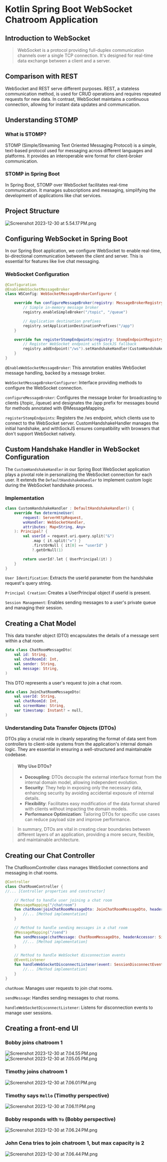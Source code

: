 # Kotlin Spring Boot WebSocket Chatroom Application

## Introduction to WebSocket
> WebSocket is a protocol providing full-duplex communication channels over a single TCP connection. It's designed for real-time data exchange between a client and a server.

## Comparison with REST
WebSocket and REST serve different purposes. REST, a stateless communication method, is used for CRUD operations and requires repeated requests for new data. In contrast, WebSocket maintains a continuous connection, allowing for instant data updates and communication.

## Understanding STOMP

### What is STOMP?
STOMP (Simple/Streaming Text Oriented Messaging Protocol) is a simple, text-based protocol used for messaging across different languages and platforms. It provides an interoperable wire format for client-broker communication.

### STOMP in Spring Boot
In Spring Boot, STOMP over WebSocket facilitates real-time communication. It manages subscriptions and messaging, simplifying the development of applications like chat services.

## Project Structure 
![Screenshot 2023-12-30 at 5.54.17 PM.png](..%2FScreenshot%202023-12-30%20at%205.54.17%E2%80%AFPM.png)

## Configuring WebSocket in Spring Boot

In our Spring Boot application, we configure WebSocket to enable real-time, bi-directional communication between the client and server. This is essential for features like live chat messaging.

### WebSocket Configuration

```kotlin
@Configuration
@EnableWebSocketMessageBroker
class WSConfig: WebSocketMessageBrokerConfigurer {

    override fun configureMessageBroker(registry: MessageBrokerRegistry) {
        // Simple in-memory message broker
        registry.enableSimpleBroker("/topic", "/queue")

        // Application destination prefixes
        registry.setApplicationDestinationPrefixes("/app")
    }

    override fun registerStompEndpoints(registry: StompEndpointRegistry) {
        // Register WebSocket endpoint with SockJS fallback
        registry.addEndpoint("/ws").setHandshakeHandler(CustomHandshakeHandler()).withSockJS()
    }
}
```

`@EnableWebSocketMessageBroker`: This annotation enables WebSocket message handling, backed by a message broker.

`WebSocketMessageBrokerConfigurer`: Interface providing methods to configure the WebSocket connection.

`configureMessageBroker`: Configures the message broker for broadcasting to clients (/topic, /queue) and designates the /app prefix for messages bound for methods annotated with @MessageMapping.

`registerStompEndpoints`: Registers the /ws endpoint, which clients use to connect to the WebSocket server. CustomHandshakeHandler manages the initial handshake, and withSockJS ensures compatibility with browsers that don't support WebSocket natively.

## Custom Handshake Handler in WebSocket Configuration

The `CustomHandshakeHandler` in our Spring Boot WebSocket application plays a pivotal role in personalizing the WebSocket connection for each user. It extends the `DefaultHandshakeHandler` to implement custom logic during the WebSocket handshake process.

### Implementation

```kotlin
class CustomHandshakeHandler : DefaultHandshakeHandler() {
    override fun determineUser(
        request: ServerHttpRequest,
        wsHandler: WebSocketHandler,
        attributes: Map<String, Any>
    ): Principal? {
        val userId = request.uri.query.split("&")
            .map { it.split("=") }
            .firstOrNull { it[0] == "userId" }
            ?.getOrNull(1)

        return userId?.let { UserPrincipal(it) }
    }
}
```

`User Identification`: Extracts the userId parameter from the handshake request's query string.

`Principal Creation`: Creates a UserPrincipal object if userId is present.

`Session Management`: Enables sending messages to a user's private queue and managing their session.

## Creating a Chat Model
This data transfer object (DTO) encapsulates the details of a message sent within a chat room.

```kotlin
data class ChatRoomMessageDto(
    val id: String,
    val chatRoomId: Int,
    val sender: String,
    val message: String,
)
```

This DTO represents a user's request to join a chat room.

```kotlin
data class JoinChatRoomMessageDto(
    val userId: String,
    val chatRoomId: Int,
    val screenName: String,
    var timestamp: Instant? = null,
)
```

### Understanding Data Transfer Objects (DTOs)

DTOs play a crucial role in cleanly separating the format of data sent from controllers to client-side systems from the application's internal domain logic. They are essential in ensuring a well-structured and maintainable codebase.

 > ####  Why Use DTOs?
> - **Decoupling**: DTOs decouple the external interface format from the internal domain model, allowing independent evolution.
> - **Security**: They help in exposing only the necessary data, enhancing security by avoiding accidental exposure of internal details.
> - **Flexibility**: Facilitates easy modification of the data format shared with clients without impacting the domain models.
> - **Performance Optimization**: Tailoring DTOs for specific use cases can reduce payload size and improve performance.

> In summary, DTOs are vital in creating clear boundaries between different layers of an application, providing a more secure, flexible, and maintainable architecture.

## Creating our Chat Controller

The ChatRoomController class manages WebSocket connections and messaging in chat rooms.

```kotlin
@Controller
class ChatRoomController {
//... [Controller properties and constructor]

    // Method to handle user joining a chat room
    @MessageMapping("/chatroom")
    fun chatRoom(joinChatRoomMessageDto: JoinChatRoomMessageDto, headerAccessor: SimpMessageHeaderAccessor) {
        //... [Method implementation]
    }

    // Method to handle sending messages in a chat room
    @MessageMapping("/send")
    fun sendMessage(chatMessage: ChatRoomMessageDto, headerAccessor: SimpMessageHeaderAccessor) {
        //... [Method implementation]
    }

    // Method to handle WebSocket disconnection events
    @EventListener
    fun handleWebSocketDisconnectListener(event: SessionDisconnectEvent) {
        //... [Method implementation]
    }
}
```

`chatRoom`: Manages user requests to join chat rooms.

`sendMessage`: Handles sending messages to chat rooms.

`handleWebSocketDisconnectListener`: Listens for disconnection events to manage user sessions.

## Creating a front-end UI

### Bobby joins chatroom 1
![Screenshot 2023-12-30 at 7.04.55 PM.png](..%2FScreenshot%202023-12-30%20at%207.04.55%E2%80%AFPM.png)
![Screenshot 2023-12-30 at 7.05.05 PM.png](..%2FScreenshot%202023-12-30%20at%207.05.05%E2%80%AFPM.png)
### Timothy joins chatroom 1
![Screenshot 2023-12-30 at 7.06.01 PM.png](..%2FScreenshot%202023-12-30%20at%207.06.01%E2%80%AFPM.png)
### Timothy says `Hello` (Timothy perspective)
![Screenshot 2023-12-30 at 7.06.11 PM.png](..%2FScreenshot%202023-12-30%20at%207.06.11%E2%80%AFPM.png)
### Bobby responds with `Yo` (Bobby perspective)
![Screenshot 2023-12-30 at 7.06.24 PM.png](..%2FScreenshot%202023-12-30%20at%207.06.24%E2%80%AFPM.png)
### John Cena tries to join chatroom 1, but max capacity is 2
![Screenshot 2023-12-30 at 7.06.44 PM.png](..%2FScreenshot%202023-12-30%20at%207.06.44%E2%80%AFPM.png)